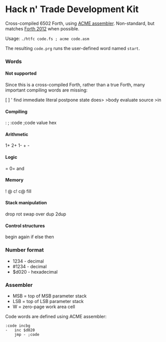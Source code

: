 # Hack n' Trade Development Kit

Cross-compiled 6502 Forth, using [ACME assembler](https://sourceforge.net/projects/acme-crossass/). Non-standard, but matches [Forth 2012](http://forth-standard.org/standard/words) when possible.

Usage: `./htfc code.fs ; acme code.asm`

The resulting `code.prg` runs the user-defined word named `start`.

### Words

#### Not supported

Since this is a cross-compiled Forth, rather than a true Forth, many important compiling words are missing:

[ ] ' find immediate literal postpone state does> >body evaluate source >in

#### Compiling

: ; :code ;code value hex

#### Arithmetic

1+ 2+ 1- + -

#### Logic

= 0= and

#### Memory

! @ c! c@ fill

#### Stack manipulation

drop rot swap over dup 2dup

#### Control structures

begin again if else then

### Number format

 * 1234 - decimal
 * #1234 - decimal
 * $d020 - hexadecimal

### Assembler

 * MSB = top of MSB parameter stack
 * LSB = top of LSB parameter stack
 * W = zero-page work area cell

Code words are defined using ACME assembler:

    :code incbg
    -   inc $d020
        jmp - ;code
